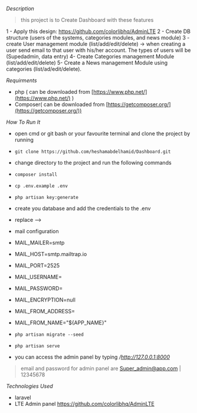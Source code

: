 _Description_

> this project is to Create Dashboard with these features

 1 - Apply this design: https://github.com/colorlibhq/AdminLTE
 2 - Create DB structure (users of the systems, categories modules, and news module)
 3 - create User management module (list/add/edit/delete) -> when creating a user send email to that user with his/her account. The types of users  will be (Supedadmin, data entry)
 4- Create Categories management Module (list/add/edit/delete)
 5- Create a News management Module using categories (list/ad/edit/delete).

_Requirments_

-   php ( can be downloaded from [https://www.php.net/](https://www.php.net/) )
-   Composer( can be downloaded from [https://getcomposer.org/](https://getcomposer.org/))

_How To Run It_

-   open cmd or git bash or your favourite terminal and clone the project by running
-   `git clone https://github.com/heshamabdelhamid/Dashboard.git`
-   change directory to the project and run the following commands
-   `composer install`
-   `cp .env.example .env`
-   `php artisan key:generate`
-   create you database and add the credentials to the .env
-   replace -->
-   mail configuration

-   MAIL_MAILER=smtp
-   MAIL_HOST=smtp.mailtrap.io
-   MAIL_PORT=2525
-   MAIL_USERNAME=
-   MAIL_PASSWORD=
-   MAIL_ENCRYPTION=null
-   MAIL_FROM_ADDRESS=
-   MAIL_FROM_NAME="${APP_NAME}"

-   `php artisan migrate --seed`
-   `php artisan serve`
-   you can access the admin panel by typing _/http://127.0.0.1:8000_

> email and password for admin panel are
> Super_admin@app.com | 12345678

_Technologies Used_

-   laravel 
-   LTE Admin panel https://github.com/colorlibhq/AdminLTE
